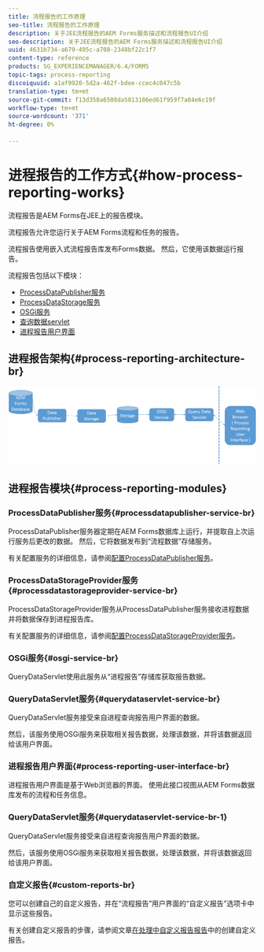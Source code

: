 ```yaml
---
title: 流程报告的工作原理
seo-title: 流程报告的工作原理
description: 关于JEE流程报告的AEM Forms服务描述和流程报告UI介绍
seo-description: 关于JEE流程报告的AEM Forms服务描述和流程报告UI介绍
uuid: 4631b734-a679-495c-a708-2348bf22c1f7
content-type: reference
products: SG_EXPERIENCEMANAGER/6.4/FORMS
topic-tags: process-reporting
discoiquuid: a1af9920-5d2a-462f-bdee-ccec4c047c5b
translation-type: tm+mt
source-git-commit: f13d358a6508da5813186ed61f959f7a84e6c19f
workflow-type: tm+mt
source-wordcount: '371'
ht-degree: 0%

---
```



# 进程报告的工作方式{#how-process-reporting-works}

流程报告是AEM Forms在JEE上的报告模块。

流程报告允许您运行关于AEM Forms流程和任务的报告。

流程报告使用嵌入式流程报告库发布Forms数据。 然后，它使用该数据运行报告。

流程报告包括以下模块：

* [ProcessDataPublisher服务](/help/forms/using/process-reporting/process-reporting-architecture.md#p-processdatapublisher-service-br-p)
* [ProcessDataStorage服务](/help/forms/using/process-reporting/process-reporting-architecture.md#p-processdatastorageprovider-service-br-p)
* [OSGi服务](/help/forms/using/process-reporting/process-reporting-architecture.md#p-osgi-service-br-p)
* [查询数据servlet](/help/forms/using/process-reporting/process-reporting-architecture.md#p-querydataservlet-service-br-p)
* [进程报告用户界面](/help/forms/using/process-reporting/process-reporting-architecture.md#p-process-reporting-user-interface-br-p)

## 进程报告架构{#process-reporting-architecture-br}

![处理报告架构](assets/processreportingarchitecture.png)

## 进程报告模块{#process-reporting-modules}

### ProcessDataPublisher服务{#processdatapublisher-service-br}

ProcessDataPublisher服务器定期在AEM Forms数据库上运行，并提取自上次运行服务后更改的数据。 然后，它将数据发布到“流程数据”存储服务。

有关配置服务的详细信息，请参阅[配置ProcessDataPublisher服务](/help/forms/using/process-reporting/install-start-process-reporting.md#p-reportconfiguration-service-p)。

### ProcessDataStorageProvider服务{#processdatastorageprovider-service-br}

ProcessDataStorageProvider服务从ProcessDataPublisher服务接收进程数据并将数据保存到进程报告库。

有关配置服务的详细信息，请参阅[配置ProcessDataStorageProvider服务](/help/forms/using/process-reporting/install-start-process-reporting.md#p-to-configure-the-process-reporting-repository-locations-p)。

### OSGi服务{#osgi-service-br}

QueryDataServlet使用此服务从“进程报告”存储库获取报告数据。

### QueryDataServlet服务{#querydataservlet-service-br}

QueryDataServlet服务接受来自进程查询报告用户界面的数据。

然后，该服务使用OSGi服务来获取相关报告数据，处理该数据，并将该数据返回给该用户界面。

### 进程报告用户界面{#process-reporting-user-interface-br}

进程报告用户界面是基于Web浏览器的界面。 使用此接口视图从AEM Forms数据库发布的流程和任务信息。

### QueryDataServlet服务{#querydataservlet-service-br-1}

QueryDataServlet服务接受来自进程查询报告用户界面的数据。

然后，该服务使用OSGi服务来获取相关报告数据，处理该数据，并将该数据返回给该用户界面。

### 自定义报告{#custom-reports-br}

您可以创建自己的自定义报告，并在“流程报告”用户界面的“自定义报告”选项卡中显示这些报告。

有关创建自定义报告的步骤，请参阅文章[在处理中自定义报告报告](/help/forms/using/process-reporting/process-reporting-custom-reports.md)中的创建自定义报告。

